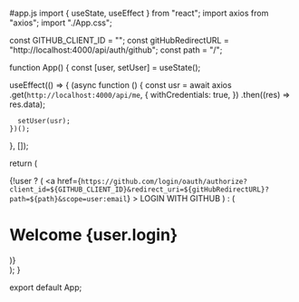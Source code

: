 #app.js
import { useState, useEffect } from "react";
import axios from "axios";
import "./App.css";

const GITHUB_CLIENT_ID = "";
const gitHubRedirectURL = "http://localhost:4000/api/auth/github";
const path = "/";

function App() {
  const [user, setUser] = useState();

  useEffect(() => {
    (async function () {
      const usr = await axios
        .get(`http://localhost:4000/api/me`, {
          withCredentials: true,
        })
        .then((res) => res.data);

      setUser(usr);
    })();
  }, []);

  return (
    <div className="App">
      {!user ? (
        <a
          href={`https://github.com/login/oauth/authorize?client_id=${GITHUB_CLIENT_ID}&redirect_uri=${gitHubRedirectURL}?path=${path}&scope=user:email`}
        >
          LOGIN WITH GITHUB
        </a>
      ) : (
        <h1>Welcome {user.login}</h1>
      )}
    </div>
  );
}

export default App;
